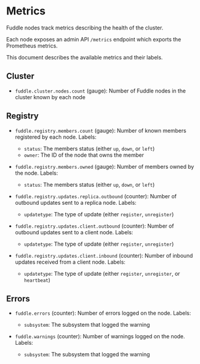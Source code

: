 # Metrics
Fuddle nodes track metrics describing the health of the cluster.

Each node exposes an admin API `/metrics` endpoint which exports the Prometheus
metrics.

This document describes the available metrics and their labels.

## Cluster
* `fuddle.cluster.nodes.count` (gauge): Number of Fuddle nodes in the cluster
known by each node

## Registry
* `fuddle.registry.members.count` (gauge): Number of known members registered 
by each node. Labels:
  * `status`: The members status (either `up`, `down`, or `left`)
  * `owner`: The ID of the node that owns the member

* `fuddle.registry.members.owned` (gauge): Number of members owned by the node.
Labels:
  * `status`: The members status (either `up`, `down`, or `left`)

* `fuddle.registry.updates.replica.outbound` (counter): Number of outbound
updates sent to a replica node. Labels:
  * `updatetype`: The type of update (either `register`, `unregister`)

* `fuddle.registry.updates.client.outbound` (counter): Number of outbound
updates sent to a client node. Labels:
  * `updatetype`: The type of update (either `register`, `unregister`)

* `fuddle.registry.updates.client.inbound` (counter): Number of inbound
updates received from a client node. Labels:
  * `updatetype`: The type of update (either `register`, `unregister`, or `heartbeat`)

## Errors
* `fuddle.errors` (counter): Number of errors logged on the node. Labels:
  * `subsystem`: The subsystem that logged the warning

* `fuddle.warnings` (counter): Number of warnings logged on the node. Labels:
  * `subsystem`: The subsystem that logged the warning
